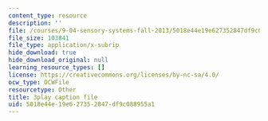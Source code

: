 ```yaml
---
content_type: resource
description: ''
file: /courses/9-04-sensory-systems-fall-2013/5018e44e19e627352847df9c088955a1_g1ka1MXpo3s.srt
file_size: 103841
file_type: application/x-subrip
hide_download: true
hide_download_original: null
learning_resource_types: []
license: https://creativecommons.org/licenses/by-nc-sa/4.0/
ocw_type: OCWFile
resourcetype: Other
title: 3play caption file
uid: 5018e44e-19e6-2735-2847-df9c088955a1
---
```

